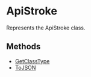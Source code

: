 # ApiStroke

Represents the ApiStroke class.

## Methods

- [GetClassType](./Methods/GetClassType.md)
- [ToJSON](./Methods/ToJSON.md)
